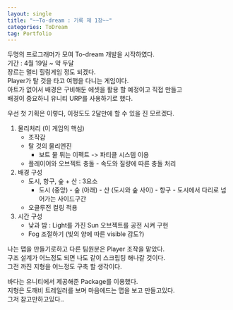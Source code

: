 ```yaml
---
layout: single 
title: "~~To-dream : 기록 제 1장~~"
categories: ToDream
tag: Portfolio
---
```


두명의 프로그래머가 모여 To-dream 개발을 시작하였다. <br>
기간 : 4월 19일 ~ 약 두달 <br> 
장르는 멀티 힐링게임 정도 되겠다. <br>
Player가 탈 것을 타고 여행을 다니는 게임이다. <br>
아트가 없어서 배경은 구비해둔 에셋을 활용 할 예정이고 직접 만들고 <br>
배경이 중요하니 유니티 URP를 사용하기로 했다. 



우선 첫 기획은 이렇다,  이정도도 2달만에 할 수 있을 진 모르겠다.

1. 물리처리 (이 게임의 핵심)
   - 조작감
   - 탈 것의 물리엔진
      - 보트 물 튀는 이펙트 -> 파티클 시스템 이용
   - 플레이어와 오브젝트 충돌 - 속도와 질량에 따른 충돌 처리
2. 배경 구성
   - 도시, 항구, 숲 + 산 : 3요소
     - 도시 (중앙) - 숲 (아래) - 산 (도시와 숲 사이) - 항구 - 도시에서 다리로 넘어가는 사이드구간
   - 오클루전 컬링 적용
3. 시간 구성
   - 낮과 밤 : Light를 가진 Sun 오브젝트를 공전 시켜 구현
   - Fog 조절하기 (빛의 양에 따른 visible 감도?)



나는 맵을 만들기로하고 다른 팀원분은 Player 조작을 맡았다. <br>
구조 설계가 어느정도 되면 나도 같이 스크립팅 해나갈 것이다. <br>
그전 까진 지형을 어느정도 구축 할 생각이다. <br>

바다는 유니티에서 제공해준 Package를 이용했다. <br>
지형은 도깨비 트레일러를 보며 마음에드는 맵을 보고 만들고있다. <br>
그저 참고만하고있다..
